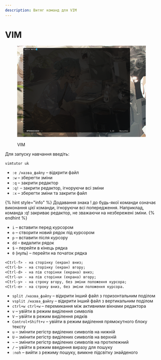```yaml
---
description: Витяг команд для VIM
---
```


# VIM

<figure><img src="../../.gitbook/assets/image (42).png" alt=""><figcaption><p>VIM</p></figcaption></figure>

Для запуску навчання введіть:

```bash
vimtutor uk
```

* `:e /назва_файлу` – відкрити файл
* `:w` – зберегти зміни
* `:q` – закрити редактор
* `:q!` – закрити редактор, ігноруючи всі зміни
* `:x` – зберегти зміни та закрити файл

{% hint style="info" %}
Додавання знака ! до будь-якої команди означає виконання цієї команди, ігноруючи всі попередження. Наприклад, команда :q! закриває редактор, не зважаючи на незбережені зміни.
{% endhint %}

* `i` – вставити перед курсором
* `o` – створити новий рядок під курсором
* `p` – вставити після курсору
* `dd` – видалити рядок
* `$` – перейти в кінець рядка
* `0` (нуль) – перейти на початок рядка

```
<Ctrl-f> - на сторінку (екран) вниз;
<Ctrl-b> - на сторінку (екран) вгору;
<Ctrl-d> - на пів сторінки (екрана) вниз;
<Ctrl-u> - на пів сторінки (екрана) вгору;
<Ctrl-y> - на строку вгору, без зміни положення курсора;
<Ctrl-e> - на строку вниз, без зміни положення курсора.
```

* `split /назва_файлу` – відкрити інший файл з горизонтальним поділом
* `vsplit /назва_файлу` – відкрити інший файл з вертикальним поділом
* `ctrl+w ctrl+w` – перемикання між активними вікнами редактора
* `v` – увійти в режим виділення символів
* `V` – увійти в режим виділення рядків
* `Control+Shift+v` – увійти в режим виділення прямокутного блоку тексту
* `u` – змінити регістр виділених символів на нижній
* `U` – змінити регістр виділених символів на верхній
* `~` – змінити регістр виділених символів на протилежний
* `/` – увійти в режим введення виразу для пошуку
* `:noh` – вийти з режиму пошуку, вимкне підсвітку знайденого

